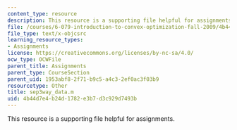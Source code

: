 ```yaml
---
content_type: resource
description: This resource is a supporting file helpful for assignments.
file: /courses/6-079-introduction-to-convex-optimization-fall-2009/4b44d7e4b24d1782e3b7d3c929d7493b_sep3way_data.m
file_type: text/x-objcsrc
learning_resource_types:
- Assignments
license: https://creativecommons.org/licenses/by-nc-sa/4.0/
ocw_type: OCWFile
parent_title: Assignments
parent_type: CourseSection
parent_uid: 1953abf8-2f71-b9c5-a4c3-2ef0ac3f03b9
resourcetype: Other
title: sep3way_data.m
uid: 4b44d7e4-b24d-1782-e3b7-d3c929d7493b
---
```

This resource is a supporting file helpful for assignments.